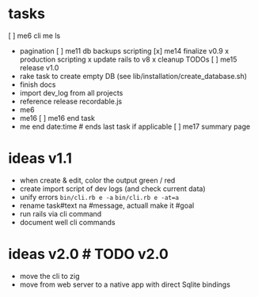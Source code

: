# tasks
[ ] me6 cli me ls
  - pagination
[ ] me11 db backups scripting
[x] me14 finalize v0.9
  x production scripting
  x update rails to v8
  x cleanup TODOs
[ ] me15 release v1.0
  - rake task to create empty DB (see lib/installation/create_database.sh)
  - finish docs
  - import dev_log from all projects
  - reference release recordable.js
  - me6
  - me16
[ ] me16 end task
  - me end date:time # ends last task if applicable
[ ] me17 summary page

# ideas v1.1
- when create & edit, color the output green / red
- create import script of dev logs (and check current data)
- unify errors `bin/cli.rb e -a` `bin/cli.rb e -at=a`
- rename task#text na #message, actuall make it #goal
- run rails via cli command
- document well cli commands

# ideas v2.0 # TODO v2.0
- move the cli to zig
- move from web server to a native app with direct Sqlite bindings
